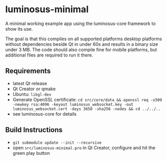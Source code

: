 # luminosus-minimal
A minimal working example app using the luminosus-core framework to show its use.

The goal is that this compiles on all supported platforms desktop platforms without dependencies beside Qt in under 60s and results in a binary size under 3 MB. The code should also compile fine for mobile platforms, but additional files are required to run it there.

## Requirements

* latest Qt release
* Qt Creator or qmake
* Ubuntu: `libgl-dev`
* Generate OpenSSL certificate: `cd src/core/data && openssl req -x509 -newkey rsa:4096 -keyout luminosus_websocket.key -out luminosus_websocket.cert -days 3650 -sha256 -nodes && cd ../../..`
* see luminosus-core for details

## Build Instructions

* `git submodule update --init --recursive`
* open `src/luminosus-minimal.pro` in Qt Creator, configure and hit the green play button
